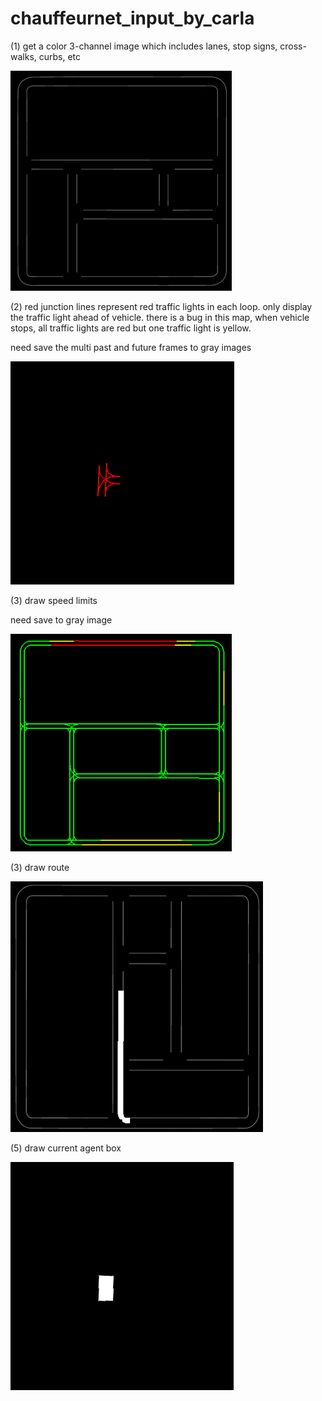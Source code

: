 # chauffeurnet_input_by_carla


(1) get a color 3-channel image which includes lanes, stop signs, cross-walks, curbs, etc


![image](assets/(a)_roadmap_color.png)


(2) red junction lines represent red traffic lights in each loop. only display the traffic light ahead of vehicle. there is a bug in this map, when vehicle stops, all traffic lights are red but one traffic light is yellow.


need save the multi past and future frames to gray images


![image](assets/(b)_traffic_lights_color.png)


(3) draw speed limits


need save to gray image


![image](assets/(c)_speed_limit_color.png)


(3) draw route


![image](assets/(d)_route_color.png)


(5) draw current agent box


 ![image](assets/(e)_current_agent_box.png)
